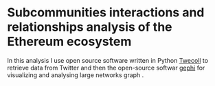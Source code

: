 # Subcommunities interactions and relationships analysis of the Ethereum ecosystem

In this analysis I use open source software written in Python [Twecoll](https://github.com/jdevoo/twecoll/blob/master/README.md) to retrieve data from Twitter and then the open-source softwar [gephi](https://gephi.org/users/) for visualizing and analysing large networks graph .

